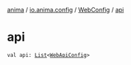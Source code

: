 [anima](../../index.md) / [io.anima.config](../index.md) / [WebConfig](index.md) / [api](./api.md)

# api

`val api: `[`List`](https://kotlinlang.org/api/latest/jvm/stdlib/kotlin.collections/-list/index.html)`<`[`WebApiConfig`](../-web-api-config/index.md)`>`